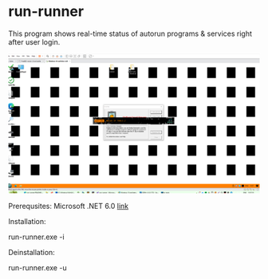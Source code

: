 # run-runner

This program shows real-time status of autorun programs & services right after user  login.

![This is an image](https://raw.githubusercontent.com/kilitary/run-runner/master/Resources/screen2.png)

Prerequsites:
Microsoft .NET 6.0
[link](https://dotnet.microsoft.com/en-us/download/dotnet/thank-you/runtime-desktop-6.0.3-windows-x64-installer)

Installation:

run-runner.exe -i

Deinstallation:

run-runner.exe -u

